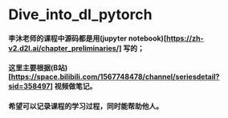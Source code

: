 # Dive_into_dl_pytorch
#### 李沐老师的课程中源码都是用(jupyter notebook)[https://zh-v2.d2l.ai/chapter_preliminaries/] 写的；
#### 这里主要根据(B站)[https://space.bilibili.com/1567748478/channel/seriesdetail?sid=358497] 视频做笔记。
#### 希望可以记录课程的学习过程，同时能帮助他人。
